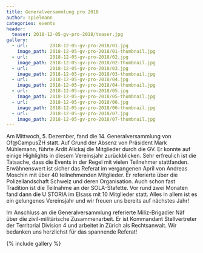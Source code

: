 ```yaml
---
title: Generalversammlung pro 2018
author: spielmann
categories: events
header:
  teaser: 2018-12-05-gv-pro-2018/teaser.jpg
gallery:
  - url:        2018-12-05-gv-pro-2018/01.jpg
    image_path: 2018-12-05-gv-pro-2018/01-thumbnail.jpg
  - url:        2018-12-05-gv-pro-2018/02.jpg
    image_path: 2018-12-05-gv-pro-2018/02-thumbnail.jpg
  - url:        2018-12-05-gv-pro-2018/03.jpg
    image_path: 2018-12-05-gv-pro-2018/03-thumbnail.jpg
  - url:        2018-12-05-gv-pro-2018/04.jpg
    image_path: 2018-12-05-gv-pro-2018/04-thumbnail.jpg
  - url:        2018-12-05-gv-pro-2018/05.jpg
    image_path: 2018-12-05-gv-pro-2018/05-thumbnail.jpg
  - url:        2018-12-05-gv-pro-2018/06.jpg
    image_path: 2018-12-05-gv-pro-2018/06-thumbnail.jpg
  - url:        2018-12-05-gv-pro-2018/07.jpg
    image_path: 2018-12-05-gv-pro-2018/07-thumbnail.jpg
---
```


Am Mittwoch, 5. Dezember, fand die 14. Generalversammlung von Of@CampusZH statt. Auf Grund der Absenz von Präsident
Mark Mühlemann, führte Ardit Alickaj die Mitglieder durch die GV. Er konnte auf einige Highlights in diesem
Vereinsjahr zurückblicken. Sehr erfreulich ist die Tatsache, dass die Events in der Regel mit vielen Teilnehmer
stattfanden. Erwähnenswert ist sicher das Referat im vergangenen April von Andreas Moschin mit über 40 teilnehmenden
Mitglieder. Er referierte über die Polizeilandschaft Schweiz und deren Organisation. Auch schon fast Tradition ist
die Teilnahme an der SOLA-Stafette. Vor rund zwei Monaten fand dann die U STORIA im Elsass mit 10 Mitglieder statt.
Alles in allem ist es ein gelungenes Vereinsjahr und wir freuen uns bereits auf nächstes Jahr!

Im Anschluss an die Generalversammlung referierte Miliz-Brigadier Näf über die zivil-militärische Zusammenarbeit.
Er ist Kommandant Stellvertreter der Territorial Division 4 und arbeitet in Zürich als Rechtsanwalt. Wir bedanken
uns herzlichst für das spannende Referat!

{% include gallery %}
